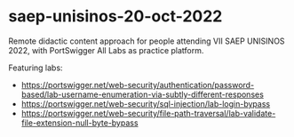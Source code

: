 # saep-unisinos-20-oct-2022

Remote didactic content approach for people attending VII SAEP UNISINOS 2022, with PortSwigger All Labs as practice platform.

Featuring labs:
  * https://portswigger.net/web-security/authentication/password-based/lab-username-enumeration-via-subtly-different-responses
  * https://portswigger.net/web-security/sql-injection/lab-login-bypass
  * https://portswigger.net/web-security/file-path-traversal/lab-validate-file-extension-null-byte-bypass
 
